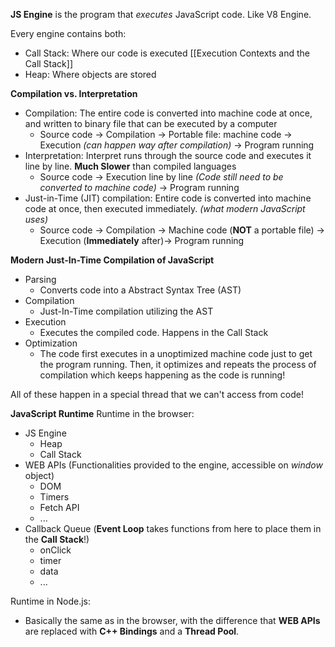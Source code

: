 
**JS Engine** is the program that *executes* JavaScript code. Like V8 Engine.

Every engine contains both:
- Call Stack: Where our code is executed [[Execution Contexts and the Call Stack]]
- Heap: Where objects are stored

**Compilation vs. Interpretation**
- Compilation: The entire code is converted into machine code at once, and written to binary file that can be executed by a computer
	- Source code -> Compilation -> Portable file: machine code -> Execution *(can happen way after compilation)* -> Program running
- Interpretation: Interpret runs through the source code and executes it line by line. **Much Slower** than compiled languages  
	- Source code -> Execution line by line *(Code still need to be converted to machine code)* -> Program running
- Just-in-Time (JIT) compilation: Entire code is converted into machine code at once, then executed immediately. *(what modern JavaScript uses)*
	- Source code -> Compilation -> Machine code (**NOT** a portable file) -> Execution (**Immediately** after)-> Program running

**Modern Just-In-Time Compilation of JavaScript**
- Parsing
	- Converts code into a Abstract Syntax Tree (AST)
- Compilation
	-  Just-In-Time compilation utilizing the AST
- Execution
	- Executes the compiled code. Happens in the Call Stack
- Optimization
	- The code first executes in a unoptimized machine code just to get the program running. Then, it optimizes and repeats the process of compilation which keeps happening as the code is running!

All of these happen in a special thread that we can't access from code!

**JavaScript Runtime**
Runtime in the browser:
- JS Engine
	- Heap
	- Call Stack
- WEB APIs (Functionalities provided to the engine, accessible on *window* object)
	- DOM
	- Timers
	- Fetch API
	- ...
- Callback Queue (**Event Loop** takes functions from here to place them in the **Call Stack**!)
	- onClick
	- timer
	- data
	- ...

Runtime in Node.js:
- Basically the same as in the browser, with the difference that **WEB APIs** are replaced with **C++ Bindings** and a **Thread Pool**.